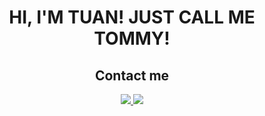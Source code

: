 <h1 align="center">
   HI, I'M TUAN! JUST CALL ME TOMMY!
</h1>

<h2 align="center"> Contact me </h2>

<div align="center">
  <a href="https://www.facebook.com/kendark142" target="blank">
      <img src="https://img.shields.io/badge/Facebook-%231877F2.svg?style=for-the-badge&logo=Facebook&logoColor=white">
  </a>
 
  <a href="mailto:pqt0142@gmail.com" target="blank">
    <img src="https://img.shields.io/badge/Gmail-D14836?style=for-the-badge&logo=gmail&logoColor=white">
  </a>
</div>

